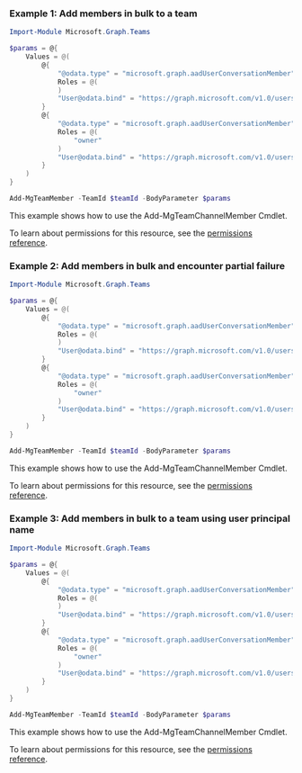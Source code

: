 ### Example 1: Add members in bulk to a team

```powershellImport-Module Microsoft.Graph.Teams

$params = @{
	Values = @(
		@{
			"@odata.type" = "microsoft.graph.aadUserConversationMember"
			Roles = @(
			)
			"User@odata.bind" = "https://graph.microsoft.com/v1.0/users('18a80140-b0fb-4489-b360-2f6efaf225a0')"
		}
		@{
			"@odata.type" = "microsoft.graph.aadUserConversationMember"
			Roles = @(
				"owner"
			)
			"User@odata.bind" = "https://graph.microsoft.com/v1.0/users('86503198-b81b-43fe-81ee-ad45b8848ac9')"
		}
	)
}

Add-MgTeamMember -TeamId $teamId -BodyParameter $params
```
This example shows how to use the Add-MgTeamChannelMember Cmdlet.
To learn about permissions for this resource, see the [permissions reference](/graph/permissions-reference).

### Example 2: Add members in bulk and encounter partial failure

```powershellImport-Module Microsoft.Graph.Teams

$params = @{
	Values = @(
		@{
			"@odata.type" = "microsoft.graph.aadUserConversationMember"
			Roles = @(
			)
			"User@odata.bind" = "https://graph.microsoft.com/v1.0/users('18a80140-b0fb-4489-b360-2f6efaf225a0')"
		}
		@{
			"@odata.type" = "microsoft.graph.aadUserConversationMember"
			Roles = @(
				"owner"
			)
			"User@odata.bind" = "https://graph.microsoft.com/v1.0/users('86503198-b81b-43fe-81ee-ad45b8848ac9')"
		}
	)
}

Add-MgTeamMember -TeamId $teamId -BodyParameter $params
```
This example shows how to use the Add-MgTeamChannelMember Cmdlet.
To learn about permissions for this resource, see the [permissions reference](/graph/permissions-reference).

### Example 3: Add members in bulk to a team using user principal name

```powershellImport-Module Microsoft.Graph.Teams

$params = @{
	Values = @(
		@{
			"@odata.type" = "microsoft.graph.aadUserConversationMember"
			Roles = @(
			)
			"User@odata.bind" = "https://graph.microsoft.com/v1.0/users('jacob@contoso.com')"
		}
		@{
			"@odata.type" = "microsoft.graph.aadUserConversationMember"
			Roles = @(
				"owner"
			)
			"User@odata.bind" = "https://graph.microsoft.com/v1.0/users('alex@contoso.com')"
		}
	)
}

Add-MgTeamMember -TeamId $teamId -BodyParameter $params
```
This example shows how to use the Add-MgTeamChannelMember Cmdlet.
To learn about permissions for this resource, see the [permissions reference](/graph/permissions-reference).

